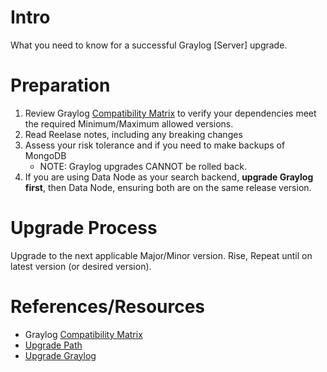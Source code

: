# Intro

What you need to know for a successful Graylog [Server] upgrade.

# Preparation

1. Review Graylog [Compatibility Matrix](https://go2docs.graylog.org/current/downloading_and_installing_graylog/compatibility_matrix.htm) to verify your dependencies meet the required Minimum/Maximum allowed versions.
1. Read Reelase notes, including any breaking changes
1. Assess your risk tolerance and if you need to make backups of MongoDB
    - NOTE: Graylog upgrades CANNOT be rolled back.
1. If you are using Data Node as your search backend, **upgrade Graylog first**, then Data Node, ensuring both are on the same release version.

# Upgrade Process

Upgrade to the next applicable Major/Minor version. Rise, Repeat until on latest version (or desired version).

# References/Resources

- Graylog [Compatibility Matrix](https://go2docs.graylog.org/current/downloading_and_installing_graylog/compatibility_matrix.htm)
- [Upgrade Path](https://go2docs.graylog.org/current/upgrading_graylog/upgrade_path.htm)
- [Upgrade Graylog](https://go2docs.graylog.org/current/upgrading_graylog/upgrading_graylog.html)